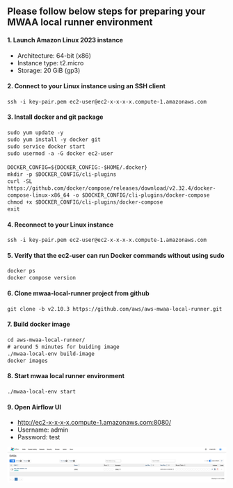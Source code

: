 ## Please follow below steps for preparing your MWAA local runner environment

#### 1. Launch Amazon Linux 2023 instance

- Architecture: 64-bit (x86)
- Instance type: t2.micro
- Storage: 20 GiB (gp3)

#### 2. Connect to your Linux instance using an SSH client

```shell script
ssh -i key-pair.pem ec2-user@ec2-x-x-x-x.compute-1.amazonaws.com
```

#### 3. Install docker and git package
```shell script
sudo yum update -y
sudo yum install -y docker git
sudo service docker start
sudo usermod -a -G docker ec2-user

DOCKER_CONFIG=${DOCKER_CONFIG:-$HOME/.docker}
mkdir -p $DOCKER_CONFIG/cli-plugins
curl -SL https://github.com/docker/compose/releases/download/v2.32.4/docker-compose-linux-x86_64 -o $DOCKER_CONFIG/cli-plugins/docker-compose
chmod +x $DOCKER_CONFIG/cli-plugins/docker-compose
exit
```

#### 4. Reconnect to your Linux instance

```shell script
ssh -i key-pair.pem ec2-user@ec2-x-x-x-x.compute-1.amazonaws.com
```

#### 5. Verify that the ec2-user can run Docker commands without using sudo

```shell script
docker ps
docker compose version
```
#### 6. Clone mwaa-local-runner project from github

```shell script
git clone -b v2.10.3 https://github.com/aws/aws-mwaa-local-runner.git
```

#### 7. Build docker image

```shell script
cd aws-mwaa-local-runner/
# around 5 minutes for buiding image
./mwaa-local-env build-image
docker images
```
#### 8. Start mwaa local runner environment

```shell script
./mwaa-local-env start
```

#### 9. Open Airflow UI

- http://ec2-x-x-x-x.compute-1.amazonaws.com:8080/
- Username: admin
- Password: test

![](https://github.com/frankie-wy/els_mwaa_2025/blob/main/Airflow_UI.png)

